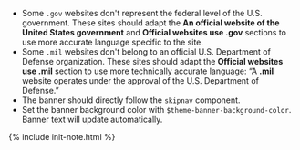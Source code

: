 - Some `.gov` websites don't represent the federal level of the U.S. government. These sites should adapt the **An official website of the United States government** and **Official websites use .gov** sections to use more accurate language specific to the site.
- Some `.mil` websites don't belong to an official U.S. Department of Defense organization. These sites should adapt the **Official websites use .mil** section to use more technically accurate language: “A **.mil** website operates under the approval of the U.S. Department of Defense.”
- The banner should directly follow the `skipnav` component.
- Set the banner background color with `$theme-banner-background-color`. Banner text will update automatically.

{% include init-note.html %}
